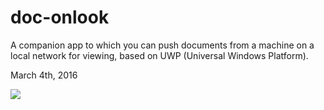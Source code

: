 # doc-onlook
A companion app to which you can push documents from a machine on a local network for viewing, based on UWP (Universal Windows Platform).

March 4th, 2016

<img src='http://i.imgur.com/aGMgcTB.png'><img>
